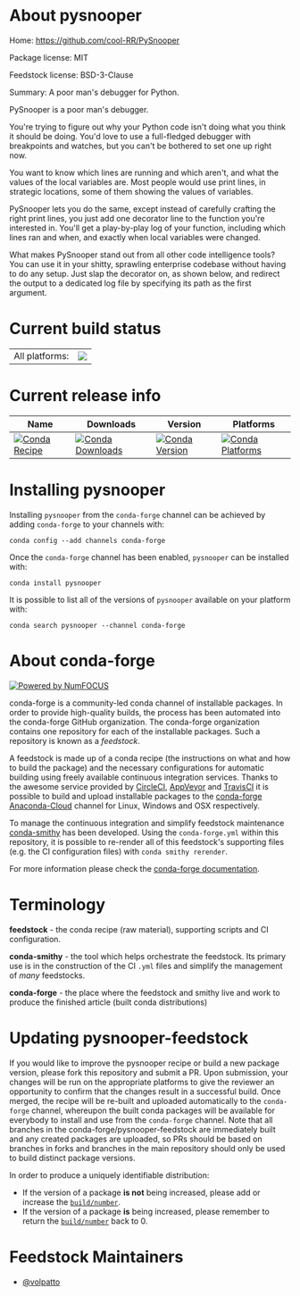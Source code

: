 About pysnooper
===============

Home: https://github.com/cool-RR/PySnooper

Package license: MIT

Feedstock license: BSD-3-Clause

Summary: A poor man's debugger for Python.

PySnooper is a poor man's debugger.

You're trying to figure out why your Python code isn't doing what you think it should be doing.
You'd love to use a full-fledged debugger with breakpoints and watches, but you can't be bothered
to set one up right now.

You want to know which lines are running and which aren't, and what the values of the local variables are.
Most people would use print lines, in strategic locations, some of them showing the values of variables.

PySnooper lets you do the same, except instead of carefully crafting the right print lines,
you just add one decorator line to the function you're interested in. You'll get a play-by-play
log of your function, including which lines ran and when, and exactly when local variables were changed.

What makes PySnooper stand out from all other code intelligence tools? You can use it in your shitty,
sprawling enterprise codebase without having to do any setup. Just slap the decorator on, as shown below,
and redirect the output to a dedicated log file by specifying its path as the first argument.


Current build status
====================


<table><tr><td>All platforms:</td>
    <td>
      <a href="https://dev.azure.com/conda-forge/feedstock-builds/_build/latest?definitionId=6699&branchName=master">
        <img src="https://dev.azure.com/conda-forge/feedstock-builds/_apis/build/status/pysnooper-feedstock?branchName=master">
      </a>
    </td>
  </tr>
</table>

Current release info
====================

| Name | Downloads | Version | Platforms |
| --- | --- | --- | --- |
| [![Conda Recipe](https://img.shields.io/badge/recipe-pysnooper-green.svg)](https://anaconda.org/conda-forge/pysnooper) | [![Conda Downloads](https://img.shields.io/conda/dn/conda-forge/pysnooper.svg)](https://anaconda.org/conda-forge/pysnooper) | [![Conda Version](https://img.shields.io/conda/vn/conda-forge/pysnooper.svg)](https://anaconda.org/conda-forge/pysnooper) | [![Conda Platforms](https://img.shields.io/conda/pn/conda-forge/pysnooper.svg)](https://anaconda.org/conda-forge/pysnooper) |

Installing pysnooper
====================

Installing `pysnooper` from the `conda-forge` channel can be achieved by adding `conda-forge` to your channels with:

```
conda config --add channels conda-forge
```

Once the `conda-forge` channel has been enabled, `pysnooper` can be installed with:

```
conda install pysnooper
```

It is possible to list all of the versions of `pysnooper` available on your platform with:

```
conda search pysnooper --channel conda-forge
```


About conda-forge
=================

[![Powered by NumFOCUS](https://img.shields.io/badge/powered%20by-NumFOCUS-orange.svg?style=flat&colorA=E1523D&colorB=007D8A)](http://numfocus.org)

conda-forge is a community-led conda channel of installable packages.
In order to provide high-quality builds, the process has been automated into the
conda-forge GitHub organization. The conda-forge organization contains one repository
for each of the installable packages. Such a repository is known as a *feedstock*.

A feedstock is made up of a conda recipe (the instructions on what and how to build
the package) and the necessary configurations for automatic building using freely
available continuous integration services. Thanks to the awesome service provided by
[CircleCI](https://circleci.com/), [AppVeyor](https://www.appveyor.com/)
and [TravisCI](https://travis-ci.com/) it is possible to build and upload installable
packages to the [conda-forge](https://anaconda.org/conda-forge)
[Anaconda-Cloud](https://anaconda.org/) channel for Linux, Windows and OSX respectively.

To manage the continuous integration and simplify feedstock maintenance
[conda-smithy](https://github.com/conda-forge/conda-smithy) has been developed.
Using the ``conda-forge.yml`` within this repository, it is possible to re-render all of
this feedstock's supporting files (e.g. the CI configuration files) with ``conda smithy rerender``.

For more information please check the [conda-forge documentation](https://conda-forge.org/docs/).

Terminology
===========

**feedstock** - the conda recipe (raw material), supporting scripts and CI configuration.

**conda-smithy** - the tool which helps orchestrate the feedstock.
                   Its primary use is in the construction of the CI ``.yml`` files
                   and simplify the management of *many* feedstocks.

**conda-forge** - the place where the feedstock and smithy live and work to
                  produce the finished article (built conda distributions)


Updating pysnooper-feedstock
============================

If you would like to improve the pysnooper recipe or build a new
package version, please fork this repository and submit a PR. Upon submission,
your changes will be run on the appropriate platforms to give the reviewer an
opportunity to confirm that the changes result in a successful build. Once
merged, the recipe will be re-built and uploaded automatically to the
`conda-forge` channel, whereupon the built conda packages will be available for
everybody to install and use from the `conda-forge` channel.
Note that all branches in the conda-forge/pysnooper-feedstock are
immediately built and any created packages are uploaded, so PRs should be based
on branches in forks and branches in the main repository should only be used to
build distinct package versions.

In order to produce a uniquely identifiable distribution:
 * If the version of a package **is not** being increased, please add or increase
   the [``build/number``](https://conda.io/docs/user-guide/tasks/build-packages/define-metadata.html#build-number-and-string).
 * If the version of a package **is** being increased, please remember to return
   the [``build/number``](https://conda.io/docs/user-guide/tasks/build-packages/define-metadata.html#build-number-and-string)
   back to 0.

Feedstock Maintainers
=====================

* [@volpatto](https://github.com/volpatto/)

